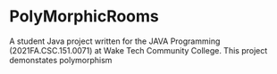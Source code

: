 # PolyMorphicRooms

A student Java project written for the JAVA Programming (2021FA.CSC.151.0071) at Wake Tech Community College. This project demonstates polymorphism
